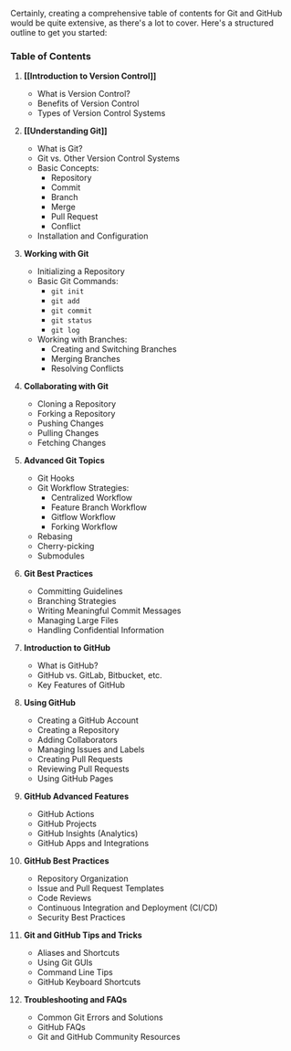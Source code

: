 Certainly, creating a comprehensive table of contents for Git and GitHub would be quite extensive, as there's a lot to cover. Here's a structured outline to get you started:

### Table of Contents

1. **[[Introduction to Version Control]]**
   - What is Version Control?
   - Benefits of Version Control
   - Types of Version Control Systems

2. **[[Understanding Git]]**
   - What is Git? 
   - Git vs. Other Version Control Systems
   - Basic Concepts:
     - Repository
     - Commit
     - Branch
     - Merge
     - Pull Request
     - Conflict
   - Installation and Configuration

3. **Working with Git**
   - Initializing a Repository
   - Basic Git Commands:
     - `git init`
     - `git add`
     - `git commit`
     - `git status`
     - `git log`
   - Working with Branches:
     - Creating and Switching Branches
     - Merging Branches
     - Resolving Conflicts

4. **Collaborating with Git**
   - Cloning a Repository
   - Forking a Repository
   - Pushing Changes
   - Pulling Changes
   - Fetching Changes

5. **Advanced Git Topics**
   - Git Hooks
   - Git Workflow Strategies:
     - Centralized Workflow
     - Feature Branch Workflow
     - Gitflow Workflow
     - Forking Workflow
   - Rebasing
   - Cherry-picking
   - Submodules

6. **Git Best Practices**
   - Committing Guidelines
   - Branching Strategies
   - Writing Meaningful Commit Messages
   - Managing Large Files
   - Handling Confidential Information

7. **Introduction to GitHub**
   - What is GitHub?
   - GitHub vs. GitLab, Bitbucket, etc.
   - Key Features of GitHub

8. **Using GitHub**
   - Creating a GitHub Account
   - Creating a Repository
   - Adding Collaborators
   - Managing Issues and Labels
   - Creating Pull Requests
   - Reviewing Pull Requests
   - Using GitHub Pages

9. **GitHub Advanced Features**
   - GitHub Actions
   - GitHub Projects
   - GitHub Insights (Analytics)
   - GitHub Apps and Integrations

10. **GitHub Best Practices**
    - Repository Organization
    - Issue and Pull Request Templates
    - Code Reviews
    - Continuous Integration and Deployment (CI/CD)
    - Security Best Practices

11. **Git and GitHub Tips and Tricks**
    - Aliases and Shortcuts
    - Using Git GUIs
    - Command Line Tips
    - GitHub Keyboard Shortcuts

12. **Troubleshooting and FAQs**
    - Common Git Errors and Solutions
    - GitHub FAQs
    - Git and GitHub Community Resources